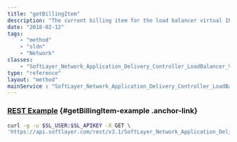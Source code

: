 ```yaml
---
title: "getBillingItem"
description: "The current billing item for the load balancer virtual IP. This is only valid when dedicatedFlag is false. This is an independent virtual IP, and if canceled, will only affect the associated virtual IP."
date: "2018-02-12"
tags:
    - "method"
    - "sldn"
    - "Network"
classes:
    - "SoftLayer_Network_Application_Delivery_Controller_LoadBalancer_VirtualIpAddress"
type: "reference"
layout: "method"
mainService : "SoftLayer_Network_Application_Delivery_Controller_LoadBalancer_VirtualIpAddress"
---
```


### [REST Example](#getBillingItem-example) <a href="/article/rest/"><i class="fas fa-question"></i></a> {#getBillingItem-example .anchor-link} 
```bash
curl -g -u $SL_USER:$SL_APIKEY -X GET \
'https://api.softlayer.com/rest/v3.1/SoftLayer_Network_Application_Delivery_Controller_LoadBalancer_VirtualIpAddress/{SoftLayer_Network_Application_Delivery_Controller_LoadBalancer_VirtualIpAddressID}/getBillingItem'
```
